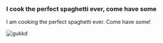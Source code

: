 ### I cook the perfect spaghetti ever, come have some 
I am cooking the perfect spaghetti ever. Come have some! 

![gukkd](https://github.com/Abdelrahman912/Abdelrahman912/assets/54779550/deb57775-eafc-4d58-af60-f7cc44487d16)
